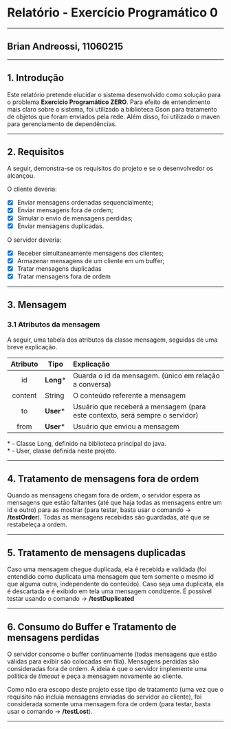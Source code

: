 # Relatório - Exercício Programático 0

---

## Brian Andreossi, 11060215

---

## 1. Introdução
Este relatório pretende elucidar o sistema desenvolvido como solução para o problema **Exercício Programático ZERO**. Para efeito de entendimento mais claro sobre o sistema, foi utilizado a biblioteca Gson para tratamento de objetos que foram enviados pela rede. Além disso, foi utilizado o maven para gerenciamento de dependências.

---
## 2. Requisitos
A seguir, demonstra-se os requisitos do projeto e se o desenvolvedor os alcançou.

O cliente deveria:
- [x] Enviar mensagens ordenadas sequencialmente;
- [x] Enviar mensagens fora de ordem;
- [x] Simular o envio de mensagens perdidas;
- [x] Enviar mensagens duplicadas.

O servidor deveria:
- [x] Receber simultaneamente mensagens dos clientes;
- [x] Armazenar mensagens de um cliente em um buffer;
- [x] Tratar mensagens duplicadas
- [x] Tratar mensagens fora de ordem

---
## 3. Mensagem
### 3.1 Atributos da mensagem
A seguir, uma tabela dos atributos da classe mensagem, seguidas de uma breve explicação.

|  Atributo  | Tipo   |  Explicação |
|:----------:|--------|:------------|
| id         | **Long**\*  | Guarda o id da mensagem. (único em relação a conversa) |
| content    | String | O conteúdo referente a mensagem |
| to         | **User**\* |  Usuário que receberá a mensagem (para este contexto, será sempre o servidor) |
| from       | **User**\* |  Usuário que enviou a mensagem |

\* - Classe Long, definido na biblioteca principal do java.  
\* - User, classe definida neste projeto.

---
## 4. Tratamento de mensagens fora de ordem
Quando as mensagens chegam fora de ordem, o servidor espera as mensagens que estão faltantes (até que haja todas as mensagens entre um id e outro) para as mostrar (para testar, basta usar o comando &rarr; **/testOrder**). Todas as mensagens recebidas são guardadas, até que se restabeleça a ordem.

---
## 5. Tratamento de mensagens duplicadas
Caso uma mensagem chegue duplicada, ela é recebida e validada (foi entendido como duplicata uma mensagem que tem somente o mesmo id que alguma outra, independente do conteúdo). Caso seja uma duplicata, ela é descartada e é exibido em tela uma mensagem condizente. É possível testar usando o comando &rarr; **/testDuplicated**

---
## 6. Consumo do Buffer e Tratamento de mensagens perdidas
O servidor consome o buffer continuamente (todas mensagens que estão válidas para exibir são colocadas em fila). Mensagens perdidas são consideradas fora de ordem. A ideia é que o servidor implemente uma política de _timeout_ e peça a mensagem novamente ao cliente.

Como não era escopo deste projeto esse tipo de tratamento (uma vez que o requisito não incluia mensagens enviadas do servidor ao cliente), foi considerada somente uma mensagem fora de ordem (para testar, basta usar o comando &rarr; **/testLost**).

---
